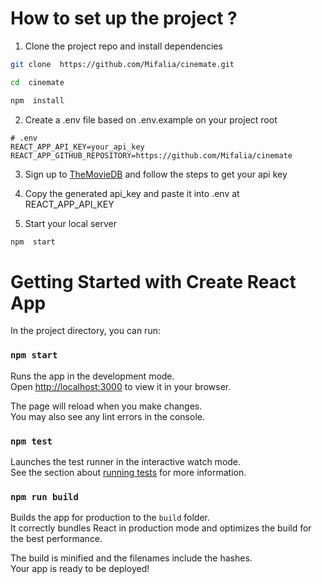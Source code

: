 # How to set up the project ?

1. Clone the project repo and install dependencies

```bash
git clone  https://github.com/Mifalia/cinemate.git
```

```bash
cd  cinemate
```

```bash
npm  install
```

2. Create a .env file based on .env.example on your project root

```text
# .env
REACT_APP_API_KEY=your_api_key
REACT_APP_GITHUB_REPOSITORY=https://github.com/Mifalia/cinemate
```

3. Sign up to [TheMovieDB](https://developer.themoviedb.org/docs/getting-started) and follow the steps to get your api key

4. Copy the generated api_key and paste it into .env at REACT_APP_API_KEY

5. Start your local server

```bash
npm  start
```

# Getting Started with Create React App

In the project directory, you can run:

### `npm start`

Runs the app in the development mode.\
Open [http://localhost:3000](http://localhost:3000) to view it in your browser.

The page will reload when you make changes.\
You may also see any lint errors in the console.

### `npm test`

Launches the test runner in the interactive watch mode.\
See the section about [running tests](https://facebook.github.io/create-react-app/docs/running-tests) for more information.

### `npm run build`

Builds the app for production to the `build` folder.\
It correctly bundles React in production mode and optimizes the build for the best performance.

The build is minified and the filenames include the hashes.\
Your app is ready to be deployed!
